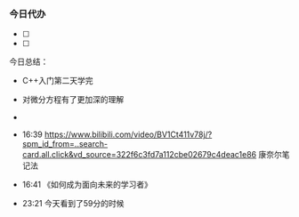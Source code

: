 ### 今日代办
- [ ] 
- [ ]  

今日总结：
- C++入门第二天学完
- 对微分方程有了更加深的理解
- 


- 16:39 https://www.bilibili.com/video/BV1Ct411v78j/?spm_id_from=..search-card.all.click&vd_source=322f6c3fd7a112cbe02679c4deac1e86 康奈尔笔记法
- 16:41 《如何成为面向未来的学习者》
- 23:21 今天看到了59分的时候